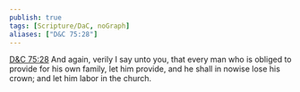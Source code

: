 ```yaml
---
publish: true
tags: [Scripture/DaC, noGraph]
aliases: ["D&C 75:28"]
---
```

[D&C 75:28](https://churchofjesuschrist.org/study/scriptures/dc-testament/dc/75?lang=eng&id=p28#p28) And again, verily I say unto you, that every man who is obliged to provide for his own family, let him provide, and he shall in nowise lose his crown; and let him labor in the church.
